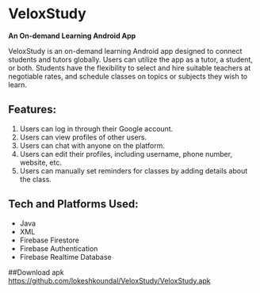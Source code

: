 # VeloxStudy

**An On-demand Learning Android App**

VeloxStudy is an on-demand learning Android app designed to connect students and tutors globally. Users can utilize the app as a tutor, a student, or both. Students have the flexibility to select and hire suitable teachers at negotiable rates, and schedule classes on topics or subjects they wish to learn.

## Features:
1. Users can log in through their Google account.
2. Users can view profiles of other users.
3. Users can chat with anyone on the platform.
4. Users can edit their profiles, including username, phone number, website, etc.
5. Users can manually set reminders for classes by adding details about the class.

## Tech and Platforms Used:
- Java
- XML
- Firebase Firestore
- Firebase Authentication
- Firebase Realtime Database

##Download apk
https://github.com/lokeshkoundal/VeloxStudy/VeloxStudy.apk

